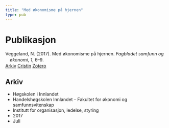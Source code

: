 ```yaml
---
title: "Med økonomisme på hjernen"
type: pub
---
```

<h1>Publikasjon</h1>
<article id="csl-bib-container-JP6PQ9ZP" class="csl-bib-container">
  <div class="csl-bib-body" style="line-height: 1.35; padding-left: 1em; text-indent:-1em;">
  <div class="csl-entry">Veggeland, N. (2017). Med &#xF8;konomisme p&#xE5; hjernen. <i>Fagbladet samfunn og &#xF8;konomi</i>, <i>1</i>, 6&#x2013;9.</div>
</div>
  <div class="csl-bib-buttons">
    <a href="#taxonomy-article-JP6PQ9ZP" class="csl-bib-button">Arkiv</a>
    <a href="https://app.cristin.no/results/show.jsf?id=1480410" alt="Cristin URL" class="csl-bib-button">Cristin</a>
    <a href="http://zotero.org/groups/5022929/items/JP6PQ9ZP" alt="Zotero URL" class="csl-bib-button">Zotero</a>
  </div>
  <div id="csl-bib-meta-container-JP6PQ9ZP"></div>
</article>
<div id="csl-bib-meta-JP6PQ9ZP" class="csl-bib-meta">
  <article id="taxonomy-article-JP6PQ9ZP" class="taxonomy-article">
    <h1>Arkiv</h1>
    <ul>
      <li>Høgskolen i Innlandet</li>
      <li>Handelshøgskolen Innlandet - Fakultet for økonomi og samfunnsvitenskap</li>
      <li>Institutt for organisasjon, ledelse, styring</li>
      <li>2017</li>
      <li>Juli</li>
    </ul>
  </article>
</div>
